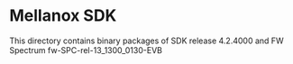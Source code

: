 Mellanox SDK
=============

This directory contains binary packages of SDK release 4.2.4000 and FW Spectrum fw-SPC-rel-13_1300_0130-EVB
